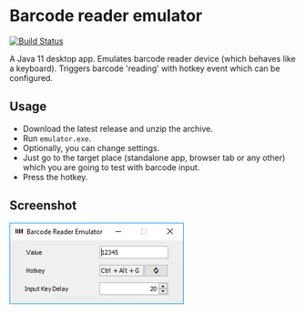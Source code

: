 # Barcode reader emulator
[![Build Status](https://travis-ci.org/oxcafedead/barcode-reader-emulator.svg?branch=main)](https://travis-ci.org/oxcafedead/barcode-reader-emulator)

A Java 11 desktop app. Emulates barcode reader device (which behaves like a keyboard).
Triggers barcode 'reading' with hotkey event which can be configured.

## Usage

- Download the latest release and unzip the archive. 
- Run `emulator.exe`.
- Optionally, you can change settings.
- Just go to the target place (standalone app, browser tab or any other) which you are going to test with barcode input.
- Press the hotkey.

## Screenshot
![Screenshot](docs/screenshot.png)